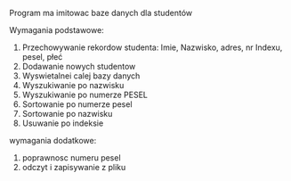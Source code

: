 Program ma imitowac baze danych dla studentów

Wymagania podstawowe: 

1. Przechowywanie rekordow studenta: Imie, Nazwisko, adres, nr Indexu, pesel, płeć
2. Dodawanie nowych studentow
3. Wyswietalnei calej bazy danych 
4. Wyszukiwanie po nazwisku
5. Wyszukiwanie po numerze PESEL
6. Sortowanie po numerze pesel
7. Sortowanie po nazwisku 
8. Usuwanie po indeksie


wymagania dodatkowe:

1. poprawnosc numeru pesel
2. odczyt i zapisywanie z pliku 

